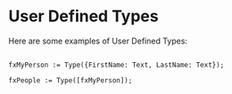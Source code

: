 # User Defined Types

Here are some examples of User Defined Types:

```PowerFx

fxMyPerson := Type({FirstName: Text, LastName: Text});

fxPeople := Type([fxMyPerson]);

```